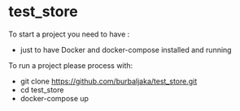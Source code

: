 # test_store

To start a project you need to have :
 - just to have Docker and docker-compose installed and running
 

To run a project please process with:
- git clone https://github.com/burbaljaka/test_store.git
- cd test_store
- docker-compose up
